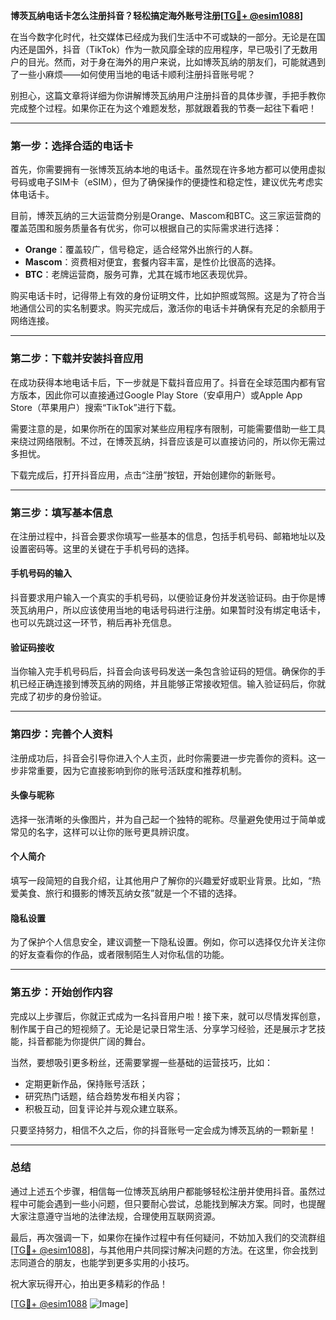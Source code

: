 **博茨瓦纳电话卡怎么注册抖音？轻松搞定海外账号注册[[TG💪+ @esim1088](https://t.me/s/esim1088)]**

在当今数字化时代，社交媒体已经成为我们生活中不可或缺的一部分。无论是在国内还是国外，抖音（TikTok）作为一款风靡全球的应用程序，早已吸引了无数用户的目光。然而，对于身在海外的用户来说，比如博茨瓦纳的朋友们，可能就遇到了一些小麻烦——如何使用当地的电话卡顺利注册抖音账号呢？

别担心，这篇文章将详细为你讲解博茨瓦纳用户注册抖音的具体步骤，手把手教你完成整个过程。如果你正在为这个难题发愁，那就跟着我的节奏一起往下看吧！

---

### **第一步：选择合适的电话卡**

首先，你需要拥有一张博茨瓦纳本地的电话卡。虽然现在许多地方都可以使用虚拟号码或电子SIM卡（eSIM），但为了确保操作的便捷性和稳定性，建议优先考虑实体电话卡。

目前，博茨瓦纳的三大运营商分别是Orange、Mascom和BTC。这三家运营商的覆盖范围和服务质量各有优劣，你可以根据自己的实际需求进行选择：

- **Orange**：覆盖较广，信号稳定，适合经常外出旅行的人群。
- **Mascom**：资费相对便宜，套餐内容丰富，是性价比很高的选择。
- **BTC**：老牌运营商，服务可靠，尤其在城市地区表现优异。

购买电话卡时，记得带上有效的身份证明文件，比如护照或驾照。这是为了符合当地通信公司的实名制要求。购买完成后，激活你的电话卡并确保有充足的余额用于网络连接。

---

### **第二步：下载并安装抖音应用**

在成功获得本地电话卡后，下一步就是下载抖音应用了。抖音在全球范围内都有官方版本，因此你可以直接通过Google Play Store（安卓用户）或Apple App Store（苹果用户）搜索“TikTok”进行下载。

需要注意的是，如果你所在的国家对某些应用程序有限制，可能需要借助一些工具来绕过网络限制。不过，在博茨瓦纳，抖音应该是可以直接访问的，所以你无需过多担忧。

下载完成后，打开抖音应用，点击“注册”按钮，开始创建你的新账号。

---

### **第三步：填写基本信息**

在注册过程中，抖音会要求你填写一些基本的信息，包括手机号码、邮箱地址以及设置密码等。这里的关键在于手机号码的选择。

#### **手机号码的输入**
抖音要求用户输入一个真实的手机号码，以便验证身份并发送验证码。由于你是博茨瓦纳用户，所以应该使用当地的电话号码进行注册。如果暂时没有绑定电话卡，也可以先跳过这一环节，稍后再补充信息。

#### **验证码接收**
当你输入完手机号码后，抖音会向该号码发送一条包含验证码的短信。确保你的手机已经正确连接到博茨瓦纳的网络，并且能够正常接收短信。输入验证码后，你就完成了初步的身份验证。

---

### **第四步：完善个人资料**

注册成功后，抖音会引导你进入个人主页，此时你需要进一步完善你的资料。这一步非常重要，因为它直接影响到你的账号活跃度和推荐机制。

#### **头像与昵称**
选择一张清晰的头像图片，并为自己起一个独特的昵称。尽量避免使用过于简单或常见的名字，这样可以让你的账号更具辨识度。

#### **个人简介**
填写一段简短的自我介绍，让其他用户了解你的兴趣爱好或职业背景。比如，“热爱美食、旅行和摄影的博茨瓦纳女孩”就是一个不错的选择。

#### **隐私设置**
为了保护个人信息安全，建议调整一下隐私设置。例如，你可以选择仅允许关注你的好友查看你的作品，或者限制陌生人对你私信的功能。

---

### **第五步：开始创作内容**

完成以上步骤后，你就正式成为一名抖音用户啦！接下来，就可以尽情发挥创意，制作属于自己的短视频了。无论是记录日常生活、分享学习经验，还是展示才艺技能，抖音都能为你提供广阔的舞台。

当然，要想吸引更多粉丝，还需要掌握一些基础的运营技巧，比如：

- 定期更新作品，保持账号活跃；
- 研究热门话题，结合趋势发布相关内容；
- 积极互动，回复评论并与观众建立联系。

只要坚持努力，相信不久之后，你的抖音账号一定会成为博茨瓦纳的一颗新星！

---

### **总结**

通过上述五个步骤，相信每一位博茨瓦纳用户都能够轻松注册并使用抖音。虽然过程中可能会遇到一些小问题，但只要耐心尝试，总能找到解决方案。同时，也提醒大家注意遵守当地的法律法规，合理使用互联网资源。

最后，再次强调一下，如果你在操作过程中有任何疑问，不妨加入我们的交流群组[[TG💪+ @esim1088](https://t.me/s/esim1088)]，与其他用户共同探讨解决问题的方法。在这里，你会找到志同道合的朋友，也能学到更多实用的小技巧。

祝大家玩得开心，拍出更多精彩的作品！

[[TG💪+ @esim1088](https://t.me/s/esim1088) ![Image](https://i.postimg.cc/4NQfJmqS/Snipaste-2025-05-13-00-14-12.png)]